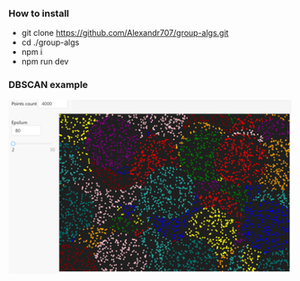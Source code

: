### How to install

- git clone https://github.com/Alexandr707/group-algs.git
- cd ./group-algs
- npm i
- npm run dev

### DBSCAN example

![DBSCAN](/public/dbscan.png 'DBSCAN')


